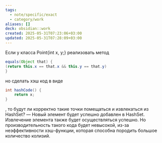 ```yaml
---
tags:
  - note/specific/exact
  - category/work
aliases: []
deck: obsidian::work
created: 2025-05-31T07:23:06+03:00
updated: 2025-05-31T07:28:09+03:00
---
```


Если у класса Point{int x, y;} реализовать метод
```java
equals(Object that) {
(return this.x == that.x && this.y == that.y)
}
```
но сделать хэш код в виде
```java
int hashCode() {
	return x;
}
```
, то будут ли корректно такие точки помещаться и извлекаться из HashSet?
—
Новый элемент будет успешно добавлен в HashSet. Извлечение элемента также будет осуществляться успешно. Но производительность такого кода будет невысокой, из-за неэффективности хэш-функции, которая cпособна породить большое количество колизий.
